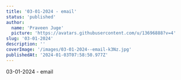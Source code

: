 ```yaml
---
title: '03-01-2024 - email'
status: 'published'
author:
  name: 'Praveen Juge'
  picture: 'https://avatars.githubusercontent.com/u/13696888?v=4'
slug: '03-01-2024'
description: ''
coverImage: '/images/03-01-2024--email-k3Nz.jpg'
publishedAt: '2024-01-03T07:58:50.977Z'
---
```


03-01-2024 - email

 